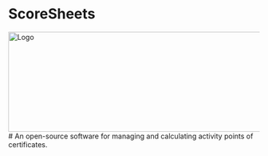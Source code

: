 # ScoreSheets
<img src="https://user-images.githubusercontent.com/36796068/216495907-bacfde09-d0e4-405b-ace6-2b9e37c5bc35.png" alt="Logo" width="1070" height="200">
<br>
# An open-source software for managing and calculating activity points of certificates.
